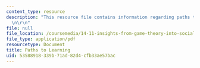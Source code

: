 ```yaml
---
content_type: resource
description: "This resource file contains information regarding paths to learning.\r\
  \n\r\n"
file: null
file_location: /coursemedia/14-11-insights-from-game-theory-into-social-behavior-fall-2013/53588918339b71ad82d4cfb33ae57bac_MIT14_11F13_Learning_hand.pdf
file_type: application/pdf
resourcetype: Document
title: Paths to Learning
uid: 53588918-339b-71ad-82d4-cfb33ae57bac
---
```

